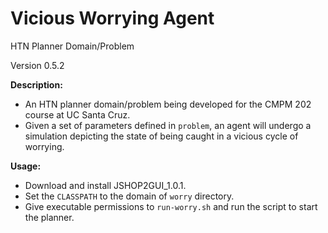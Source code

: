 # Vicious Worrying Agent
HTN Planner Domain/Problem

Version 0.5.2

**Description:**
  - An HTN planner domain/problem being developed for the CMPM 202 course at UC Santa Cruz.
  - Given a set of parameters defined in `problem`, an agent will undergo a simulation depicting the state of being caught in a vicious cycle of worrying.

**Usage:**
  - Download and install JSHOP2GUI_1.0.1.
  - Set the `CLASSPATH` to the domain of `worry` directory.
  - Give executable permissions to `run-worry.sh` and run the script to start the planner.
